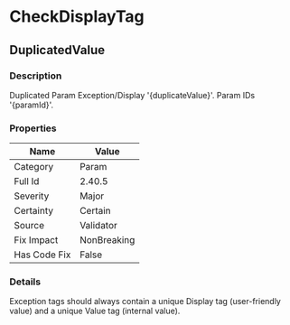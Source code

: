 ﻿---  
uid: Validator_2_40_5  
---

# CheckDisplayTag

## DuplicatedValue

### Description

Duplicated Param Exception\/Display '{duplicateValue}'. Param IDs '{paramId}'.

### Properties

| Name         | Value       |
| ------------ | ----------- |
| Category     | Param       |
| Full Id      | 2.40.5      |
| Severity     | Major       |
| Certainty    | Certain     |
| Source       | Validator   |
| Fix Impact   | NonBreaking |
| Has Code Fix | False       |

### Details

Exception tags should always contain a unique Display tag (user\-friendly value) and a unique Value tag (internal value).
